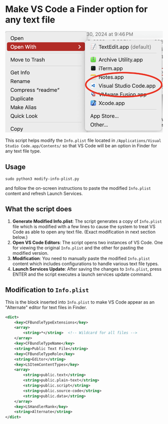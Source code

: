 # Make VS Code a Finder option for any text file

![Screenshot](./screenshot.png)

This script helps modify the `Info.plist` file located in `/Applications/Visual Studio Code.app/Contents/` so that VS Code will be an option in Finder for any text file type.

## Usage

```
sudo python3 modify-info-plist.py
```

and follow the on-screen instructions to paste the modified `Info.plist` content and refresh Launch Services.

## What the script does

1. **Generate Modified Info.plist**: The script generates a copy of `Info.plist` file which is modified with a few lines to cause the system to treat VS Code as able to open any text file. (Exact modification in next section below.)
2. **Open VS Code Editors**: The script opens two instances of VS Code. One for viewing the original `Info.plist` and the other for pasting the modified version.
3. **Modification**: You need to manually paste the modified `Info.plist` content which includes configurations to handle various text file types.
4. **Launch Services Update**: After saving the changes to `Info.plist`, press ENTER and the script executes a launch services update command.

## Modification to `Info.plist`

This is the block inserted into `Info.plist` to make VS Code appear as an "Alternate" editor for text files in Finder.

```xml
<dict>
    <key>CFBundleTypeExtensions</key>
    <array>
        <string>*</string>  <!-- Wildcard for all files -->
    </array>
    <key>CFBundleTypeName</key>
    <string>Public Text File</string>
    <key>CFBundleTypeRole</key>
    <string>Editor</string>
    <key>LSItemContentTypes</key>
    <array>
        <string>public.text</string>
        <string>public.plain-text</string>
        <string>public.script</string>
        <string>public.source-code</string>
        <string>public.data</string>
    </array>
    <key>LSHandlerRank</key>
    <string>Alternate</string>
</dict>
```
